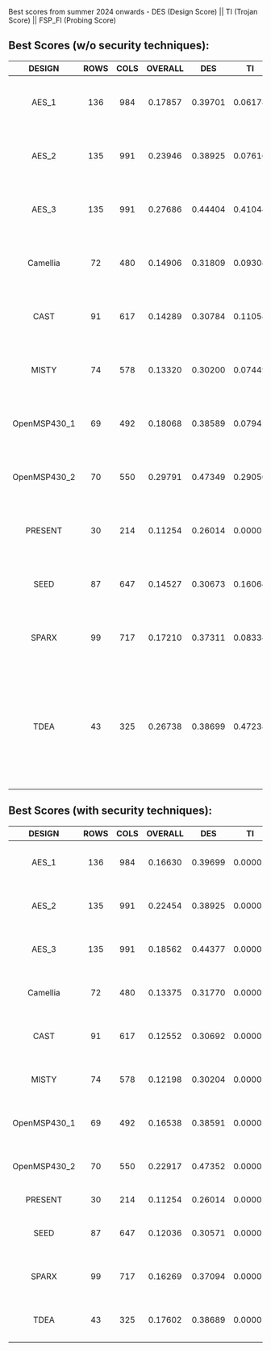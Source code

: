 Best scores from summer 2024 onwards - DES (Design Score) || TI (Trojan Score) || FSP_FI (Probing Score)

## Best Scores (w/o security techniques):
| DESIGN | ROWS | COLS | OVERALL | DES | TI | FSP_FI | Comments |
| :---: | :---: | :---: | :---: | :---: | :---: | :---: | --- |
| AES_1	| 136 | 984 | 0.17857 | 0.39701 | 0.06178 | 0.83782 | <li>density is 95.79%</li> <li>has 1 vulnerable region</li> | 
| AES_2	| 135 | 991 | 0.23946 | 0.38925 | 0.07616 | 1.15423 | <li>density is 95.80%</li> <li>has 3 vulnerable regions</li> |
| AES_3	| 135 | 991 | 0.27686 | 0.44404 | 0.41044 | 0.83657 | <li>density is 95.77%</li> <li>has 1 vulnerable region</li>|
| Camellia | 72 | 480 | 0.14906 | 0.31809 | 0.09304 | 0.84419 | <li>density is 96.21%</li> <li>has 2 vulnerable regions</li>|
| CAST | 91 | 617 | 0.14289 | 0.30784 | 0.11054 | 0.81784 | <li>density is 94.34%</li> <li>has 3 vulnerable regions</li> |
| MISTY	| 74 | 578 | 0.13320 | 0.30200 | 0.07449 | 0.80767 | <li>density is 95.54%</li> <li>has 4 vulnerable regions </li> |
| OpenMSP430_1| 69 | 492 | 0.18068 | 0.38589 | 0.07942 | 0.85700 | <li>density is 95.91%</li> <li> has 3 vulnerable regions</li> |
| OpenMSP430_2 | 70 | 550 | 0.29791 | 0.47349 | 0.29050 | 0.96786 | <li>density is 94.24%</li> <li>has 3 vulnerable regions</li>|
| PRESENT | 30 | 214 | 0.11254 | 0.26014 | 0.00001 | 0.86526 |  <li>density is 97.26% </li> <li> has 0 vulnerable regions</li> |
| SEED | 87 | 647 | 0.14527 | 0.30673 | 0.16064 | 0.78656 | <li>density is 94.29%</li> <li>has 5 vulnerable regions </li> |
| SPARX	| 99 | 717 | 0.17210 | 0.37311 | 0.08334 | 0.83921 | <li>density is 97.71% </li> <li>has 9 vulnerable regions </li> |
| TDEA |  43  | 325 | 0.26738 | 0.38699 | 0.47238 | 0.90946 | <li>density is 94.98%</li>  <li>this design is very tricky, several floorplan configurations lead to DRCs. 42r/325c gives better result w/ 1 DRC </li>|



## Best Scores (with security techniques):
| DESIGN | ROWS | COLS | OVERALL | DES | TI | FSP_FI | Comments |
| :---: | :---: | :---: | :---: | :---: | :---: | :---: | --- |
| AES_1	| 136 | 984 | 0.16630 | 0.39699 | 0.00001 | 0.83781 | <li>requires 1H0V nudges on 2 cells</li> | 
| AES_2	| 135 | 991 | 0.22454 | 0.38925 | 0.00001 | 1.15423 | <li>requires 2H0V nudges on 6 cells +</li>|
| AES_3	| 135 | 991 | 0.18562 | 0.44377 | 0.00001 | 0.83657 | <li>requires 2H0V nudges on 2 cells </li>|
| Camellia | 72 | 480 | 0.13375 | 0.31770 | 0.00001 | 0.84198 | <li> requires 14H1V nudges on 4 cells </li> |
| CAST | 91 | 617 | 0.12552 | 0.30692 | 0.00001 | 0.81791 | <li>requires 10H0V nudges on 8 cells +</li> |
| MISTY	| 74 | 578 | 0.12198 | 0.30204 | 0.00001 | 0.80768 | <li>requires 20H0V nudges on 12 cells +</li> |
| OpenMSP430_1 | 69 | 492 | 0.16538 | 0.38591 | 0.00001 | 0.85709 | <li>requires 8H0V nudges on 5 cells </li> |
| OpenMSP430_2 | 70 | 550 | 0.22917 | 0.47352 | 0.00001 | 0.96796 | <li>requires 4H0V nudges on 5 cells </li> |
| PRESENT | 30 | 214 | 0.11254 | 0.26014 | 0.00001 | 0.86526 |  <li>nothing to do</li> |
| SEED | 87 | 647 | 0.12036 | 0.30571 | 0.00001 | 0.78741 | <li>requires 59H4V nudges on 39 cells +</li> |
| SPARX	| 99 | 717 | 0.16269 | 0.37094 | 0.00001 | 0.87717 | <li>requires 66H6V nudges on 61 cells </li> |
| TDEA | 43 | 325 | 0.17602 | 0.38689 | 0.00001 | 0.90994 | <li>requires 5H0V nudges on 5 cells  </li>|


<br />





